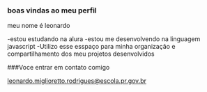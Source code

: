 ### boas vindas ao meu perfil


meu nome é leonardo

-estou estudando na alura
-estou me desenvolvendo na linguagem javascript
-Utilizo esse esspaço para minha organização e compartilhamento dos meu projetos desenvolvidos

###Voce entrar em contato comigo

leonardo.miglioretto.rodrigues@escola.pr.gov.br

<!--
**leonardo11520/leonardo11520** is a ✨ _special_ ✨ repository because its `README.md` (this file) appears on your GitHub profile.

Here are some ideas to get you started:

- 🔭 I’m currently working on ...
- 🌱 I’m currently learning ...
- 👯 I’m looking to collaborate on ...
- 🤔 I’m looking for help with ...
- 💬 Ask me about ...
- 📫 How to reach me: ...
- 😄 Pronouns: ...
- ⚡ Fun fact: ...
-->
